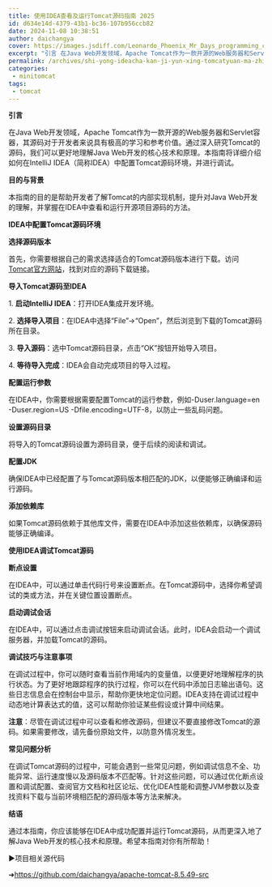 ```yaml
---
title: 使用IDEA查看及运行Tomcat源码指南 2025
id: d634e14d-4379-43b1-bc36-107b956ccb82
date: 2024-11-08 10:38:51
author: daichangya
cover: https://images.jsdiff.com/Leonardo_Phoenix_Mr_Days_programming_class_tomcat_seriesIm_wri_2.jpg
excerpt: "引言 在Java Web开发领域，Apache Tomcat作为一款开源的Web服务器和Servlet容器，其源码对于开发者来说具有极高的学习和参考价值。通过深入研究Tomcat的源码，我们可以更好地理解Java Web开发的核心技术和原理。本指南将详细介绍如何在IntelliJ IDEA（简称ID"
permalink: /archives/shi-yong-ideacha-kan-ji-yun-xing-tomcatyuan-ma-zhi-nan/
categories:
 - minitomcat
tags: 
 - tomcat
---
```


**引言**

在Java Web开发领域，Apache Tomcat作为一款开源的Web服务器和Servlet容器，其源码对于开发者来说具有极高的学习和参考价值。通过深入研究Tomcat的源码，我们可以更好地理解Java Web开发的核心技术和原理。本指南将详细介绍如何在IntelliJ IDEA（简称IDEA）中配置Tomcat源码环境，并进行调试。

**目的与背景**

本指南的目的是帮助开发者了解Tomcat的内部实现机制，提升对Java Web开发的理解，并掌握在IDEA中查看和运行开源项目源码的方法。

**IDEA中配置Tomcat源码环境**

**选择源码版本**

首先，你需要根据自己的需求选择适合的Tomcat源码版本进行下载。访问[Tomcat官方网站](https://archive.apache.org/dist/tomcat/)，找到对应的源码下载链接。

**导入Tomcat源码至IDEA**

1\. **启动IntelliJ IDEA**：打开IDEA集成开发环境。

2\. **选择导入项目**：在IDEA中选择“File”->“Open”，然后浏览到下载的Tomcat源码所在目录。

3\. **导入源码**：选中Tomcat源码目录，点击“OK”按钮开始导入项目。

4\. **等待导入完成**：IDEA会自动完成项目的导入过程。

**配置运行参数**

在IDEA中，你需要根据需要配置Tomcat的运行参数，例如-Duser.language=en -Duser.region=US -Dfile.encoding=UTF-8，以防止一些乱码问题。

**设置源码目录**

将导入的Tomcat源码设置为源码目录，便于后续的阅读和调试。

**配置JDK**

确保IDEA中已经配置了与Tomcat源码版本相匹配的JDK，以便能够正确编译和运行源码。

**添加依赖库**

如果Tomcat源码依赖于其他库文件，需要在IDEA中添加这些依赖库，以确保源码能够正确编译。

**使用IDEA调试Tomcat源码**

**断点设置**

在IDEA中，可以通过单击代码行号来设置断点。在Tomcat源码中，选择你希望调试的类或方法，并在关键位置设置断点。

**启动调试会话**

在IDEA中，可以通过点击调试按钮来启动调试会话。此时，IDEA会启动一个调试服务器，并加载Tomcat的源码。

**调试技巧与注意事项**

在调试过程中，你可以随时查看当前作用域内的变量值，以便更好地理解程序的执行状态。为了更好地跟踪程序的执行过程，你可以在代码中添加日志输出语句。这些日志信息会在控制台中显示，帮助你更快地定位问题。IDEA支持在调试过程中动态地计算表达式的值，这可以帮助你验证某些假设或计算中间结果。

**注意**：尽管在调试过程中可以查看和修改源码，但建议不要直接修改Tomcat的源码。如果需要修改，请先备份原始文件，以防意外情况发生。

**常见问题分析**

在调试Tomcat源码的过程中，可能会遇到一些常见问题，例如调试信息不全、功能异常、运行速度慢以及源码版本不匹配等。针对这些问题，可以通过优化断点设置和调试配置、查阅官方文档和社区论坛、优化IDEA性能和调整JVM参数以及查找资料下载与当前环境相匹配的源码版本等方法来解决。

**结语**

通过本指南，你应该能够在IDEA中成功配置并运行Tomcat源码，从而更深入地了解Java Web开发的核心技术和原理。希望本指南对你有所帮助！

►项目相关源代码

➜https://github.com/daichangya/apache-tomcat-8.5.49-src
